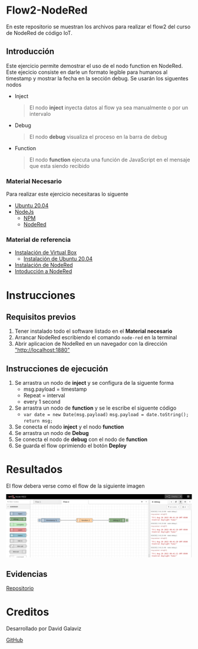 # Flow2-NodeRed
En este repositorio se muestran los archivos para realizar el flow2 del curso de NodeRed de código IoT.

## Introducción

Este ejercicio permite demostrar el uso de el nodo function en NodeRed. Este ejecicio consiste en darle un formato legible para humanos al timestamp y mostrar la fecha en la sección debug. Se usarán los siguentes nodos

- Inject

   > El nodo **inject** inyecta datos al flow ya sea manualmente o por un intervalo
- Debug

   > El nodo **debug** visualiza el proceso en la barra de debug
- Function
 
   > El nodo **function** ejecuta una función de JavaScript en el mensaje que esta siendo recibido 

### Material Necesario

Para realizar este ejercicio necesitaras lo siguente

- [Ubuntu 20.04](https://ubuntu.com/download/desktop)
- [NodeJs](https://nodejs.org/en/)
  - [NPM](https://www.npmjs.com/)
  - [NodeRed](https://nodered.org/)

### Material de referencia

- [Instalación de Virtual Box](https://edu.codigoiot.com/course/view.php?id=810)
  - [Instalación de Ubuntu 20.04](https://edu.codigoiot.com/course/view.php?id=812)
- [Instalación de NodeRed](https://edu.codigoiot.com/course/view.php?id=817)
- [Intoducción a NodeRed](https://edu.codigoiot.com/course/view.php?id=278)

# Instrucciones

## Requisitos previos

1. Tener instalado todo el software listado en el **Material necesario**
2. Arrancar NodeRed escribiendo el comando `node-red` en la terminal
3. Abrir aplicacion de NodeRed en un navegador con la dirección ["http://localhost:1880"](http://localhost:1880/#flow/d0319225ca32761b)

## Instrucciones de ejecución

1. Se arrastra un nodo de **inject** y se configura de la siguente forma
   - msg.payload = timestamp
   - Repeat = interval
   - every 1 second
2. Se arrastra un nodo de **function** y se le escribe el siguente código
   - `var date = new Date(msg.payload)`
     `msg.payload = date.toString();`
     `return msg;`
3. Se conecta el nodo **inject** y el nodo **function**
4. Se arrastra un nodo de **Debug**
6. Se conecta el nodo de **debug** con el nodo de **function**
5. Se guarda el flow oprimiendo el botón **Deploy**

# Resultados 

El flow debera verse como el flow de la siguiente imagen

![resultados del flow](https://github.com/hugoescalpelo/Flow2-NodeRed/blob/main/Screenshot%20from%202022-08-26%2009-42-57.png)

## Evidencias

[Repositorio](https://github.com/davidGalaviz/Flow2-NodeRed)

# Creditos

Desarrollado por David Galaviz

[GitHub](https://github.com/davidGalaviz)
